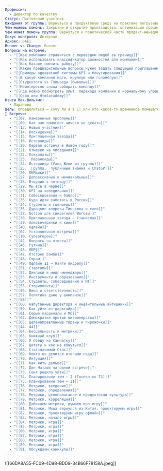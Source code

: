 ```yaml
---
Профессия:
  - Директор по качеству
Статус: Постоянный участник
Ожидания от группы: Вернуться в продуктовую среду на практике погрузившись в задачи
Чем можешь помочь: Закрытие и открытие производства, оптимизация процессов, внедрение систем, организация продаж
Чем может помочь группа: Вернуться к практической части продакт-менеджмента
Локус контроля: Интернал
Адизес: pAEi
Runner vs Change: Runner
Вопросы на встрече:
  - "[[Как компании справиться с переездом людей за границу]]"
  - "[[Как использовать классификатор должностей для компании]]"
  - "[[Как Наташе сменить работу]]"
  - "[[Какие предварительные вопросы нужно задать следующей приглашенной звезде перед встречей]]"
  - "[[Примеры адекватной системы KPI и бонусирования]]"
  - "[[В какую компанию идти, крупную или голожопую]]"
  - "[[Студентота vs Говноеды (бывалые)]]"
  - "[[Неинтересно снова собирать команду]]"
  - "[[Где можно посмотреть опыт  перехода компании к нормальному управлению]]"
  - "[[Озон или Htmlacademy]]"
Нэнси Мак-Вильямс:
  - Параноид
Цель: Определиться — хочу ли я в IT или это какое-то временное помешательство из-за тесного знакомства с чем-то айтишным.Если двигаться в IT, то стоит ли развиваться в системной аналитике и программировании и натаскивать себя и развиваться. Направление привлекает, но хочется собрать все возможные риски и возможности, которые это дает.Если двигаться в другом направлении, в любом случае нужно будет заужаться, но в стандарты, качество и проектное управление. Минус в этом направлении — что я и так это направление знаю.Не хочется расти вширь, потому что в конце концов приходится отвечать за все везде и сразу и от этого начинает ехать крыша.
👘 Встречи:
  - "[[07. Намеренные проблемы]]"
  - "[[09. Как нам помогает ничего не делать]]"
  - "[[13. Новый участник]]"
  - "[[14. Восхищение]]"
  - "[[15. Приглашенная звезда]]"
  - "[[16. Истероиды]]"
  - "[[20. Первая встреча в Новом году]]"
  - "[[21. Отмазки на опоздания]]"
  - "[[22. Психопаты]]"
  - "[[23.  Параноиды]]"
  - "[[24. Истероиды (Уход Жени из группы)]]"
  - "[[25.  Группа,  публичные знания и ChatGPT]]"
  - "[[26. ОКРщики]]"
  - "[[27. Депрессивные и маниакальные]]"
  - "[[28. Вторник в пятницу]]"
  - "[[29. Мы все в черве]]"
  - "[[30. KPI на холодильник]]"
  - "[[31. Собеседования и бабло]]"
  - "[[33. Куда идти работать в России]]"
  - "[[34. Студенты и говноеды]]"
  - "[[35. Дурацкие вопросы Тинькова и сало]]"
  - "[[37. Notion для свидетелей Иеговы]]"
  - "[[38. Приглашенная звезда — Станислав]]"
  - "[[39. Алковечеринки и кинк]]"
  - "[[40. Офлайн]]"
  - "[[02. Установочная встреча]]"
  - "[[10. Супергерои]]"
  - "[[42. Вопросы на ответы]]"
  - "[[46. Рутина]]"
  - "[[43. ОКР]]"
  - "[[47. Отстрел бэмби]]"
  - "[[48. Скрам]]"
  - "[[49. Офлайн II — Найти пидрилу]]"
  - "[[51. Стартапы]]"
  - "[[52. Дикпики и мидл-менеджеры]]"
  - "[[53. Инструменты и образование]]"
  - "[[54. Студенты, собеседования и ИТ]]"
  - "[[55. Сторипоинты]]"
  - "[[56. Вина и ответственность]]"
  - "[[57. Политика даже у шимпанзе]]"
  - "[[58]]"
  - "[[60. Напуганные директора и инфантильные айтишники]]"
  - "[[59. Как уйти из дарксайда]]"
  - "[[61. Серые кардиналы и MC]]"
  - "[[62. Демократия против визионерства]]"
  - "[[63. Целенаправленные тираны и пирожочки]]"
  - "[[44. 44]]"
  - "[[64. Бесцельность и метрики]]"
  - "[[65. Книжный клуб]]"
  - "[[66. Я поеду на Камчатку]]"
  - "[[67. Цитаты и как не ебнуться]]"
  - "[[68. Статзначимый Стас]]"
  - "[[69. Никто не делится итогами года]]"
  - "[[70. Интуиция]]"
  - "[[71. Как жить дальше]]"
  - "[[72. Две Наташи на одной встрече]]"
  - "[[73. Соня решила уйти]]"
  - "[[74. Планирование тем — I (Госпел по ТЗ)]]"
  - "[[75. Планирование тем — II]]"
  - "[[76. Метрики, введение]]"
  - "[[77. Метрики, определения]]"
  - "[[78. Метрики, целеполагание и продуктовая культура]]"
  - "[[79. Метрики, корреляция]]"
  - "[[80. Добиваем метрики, думаем про игру]]"
  - "[[81. Метрики, Миша вернулся из Китая, проектируем игру]]"
  - "[[82. Метрики, проектируем игру офлайн]]"
  - "[[83. Метрики, начало игры]]"
  - "[[84. Метрики, игра]]"
  - "[[85. Метрики, игра]]"
  - "[[86. Метрики, игра]]"
  - "[[87. Метрики, игра]]"
  - "[[88. Метрики, игра]]"
  - "[[89. Метрики, игра]]"
  - "[[91. Обсуждаем каникулы]]"
---
```

![[66DA8A55-FC09-4D98-BDD9-34B66F78158A.jpeg]]